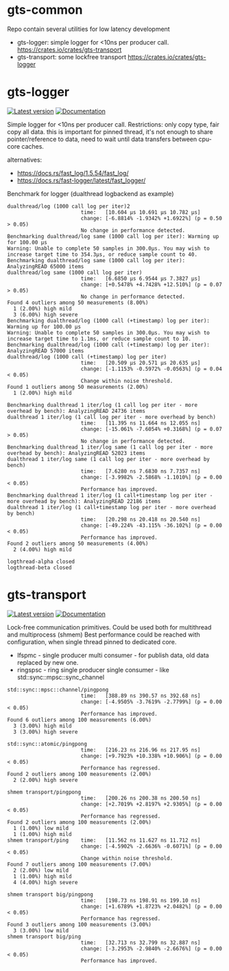 # gts-common
Repo contain several utilities for low latency development
 * gts-logger: simple logger for <10ns per producer call. https://crates.io/crates/gts-transport
 * gts-transport: some lockfree transport https://crates.io/crates/gts-logger

# gts-logger

[![Latest version](https://img.shields.io/crates/v/gts-logger.svg)](https://crates.io/crates/gts-logger)
[![Documentation](https://docs.rs/gts-logger/badge.svg)](https://docs.rs/gts-logger)

Simple logger for <10ns per producer call.
Restrictions: only copy type, fair copy all data. this is important for pinned thread, 
it's not enough to share pointer/reference to data, need to wait until data transfers 
between cpu-core caches. 

alternatives: 
 * https://docs.rs/fast_log/1.5.54/fast_log/
 * https://docs.rs/fast-logger/latest/fast_logger/


Benchmark for logger (dualthread logbackend as example)
```
dualthread/log (1000 call log per iter)2                        
                        time:   [10.604 µs 10.691 µs 10.782 µs]
                        change: [-6.8814% -1.9342% +1.6922%] (p = 0.50 > 0.05)
                        No change in performance detected.
Benchmarking dualthread/log same (1000 call log per iter): Warming up for 100.00 µs
Warning: Unable to complete 50 samples in 300.0µs. You may wish to increase target time to 354.3µs, or reduce sample count to 40.
Benchmarking dualthread/log same (1000 call log per iter): AnalyzingREAD 65000 items                                    
dualthread/log same (1000 call log per iter)                        
                        time:   [6.6850 µs 6.9544 µs 7.3827 µs]
                        change: [+0.5478% +4.7428% +12.510%] (p = 0.07 > 0.05)
                        No change in performance detected.
Found 4 outliers among 50 measurements (8.00%)
  1 (2.00%) high mild
  3 (6.00%) high severe
Benchmarking dualthread/log (1000 call (+timestamp) log per iter): Warming up for 100.00 µs
Warning: Unable to complete 50 samples in 300.0µs. You may wish to increase target time to 1.1ms, or reduce sample count to 10.
Benchmarking dualthread/log (1000 call (+timestamp) log per iter): AnalyzingREAD 57000 items                                   
dualthread/log (1000 call (+timestamp) log per iter)                        
                        time:   [20.509 µs 20.571 µs 20.635 µs]
                        change: [-1.1153% -0.5972% -0.0563%] (p = 0.04 < 0.05)
                        Change within noise threshold.
Found 1 outliers among 50 measurements (2.00%)
  1 (2.00%) high mild

Benchmarking dualthread 1 iter/log (1 call log per iter - more overhead by bench): AnalyzingREAD 24736 items                                     
dualthread 1 iter/log (1 call log per iter - more overhead by bench)                        
                        time:   [11.395 ns 11.664 ns 12.055 ns]
                        change: [-15.061% -7.6054% +0.3168%] (p = 0.07 > 0.05)
                        No change in performance detected.
Benchmarking dualthread 1 iter/log same (1 call log per iter - more overhead by bench): AnalyzingREAD 52023 items                                     
dualthread 1 iter/log same (1 call log per iter - more overhead by bench)                        
                        time:   [7.6280 ns 7.6830 ns 7.7357 ns]
                        change: [-3.9982% -2.5868% -1.1010%] (p = 0.00 < 0.05)
                        Performance has improved.
Benchmarking dualthread 1 iter/log (1 call+timestamp log per iter - more overhead by bench): AnalyzingREAD 22186 items                                     
dualthread 1 iter/log (1 call+timestamp log per iter - more overhead by bench)                        
                        time:   [20.298 ns 20.418 ns 20.540 ns]
                        change: [-49.224% -43.115% -36.102%] (p = 0.00 < 0.05)
                        Performance has improved.
Found 2 outliers among 50 measurements (4.00%)
  2 (4.00%) high mild

logthread-alpha closed
logthread-beta closed
```


# gts-transport

[![Latest version](https://img.shields.io/crates/v/gts-transport.svg)](https://crates.io/crates/gts-transport)
[![Documentation](https://docs.rs/gts-transport/badge.svg)](https://docs.rs/gts-transport)


Lock-free communication primitives. Could be used both for multithread and multiprocess (shmem)
Best performance could be reached with configuration, when single thread pinned to 
dedicated core.
 * lfspmc - single producer multi consumer - for publish data, old data replaced by new one.
 * ringspsc - ring single producer single consumer - like  std::sync::mpsc::sync_channel

```
std::sync::mpsc::channel/pingpong                                                                            
                        time:   [388.89 ns 390.57 ns 392.68 ns]
                        change: [-4.9505% -3.7619% -2.7799%] (p = 0.00 < 0.05)
                        Performance has improved.
Found 6 outliers among 100 measurements (6.00%)
  3 (3.00%) high mild
  3 (3.00%) high severe

std::sync::atomic/pingpong                                                                            
                        time:   [216.23 ns 216.96 ns 217.95 ns]
                        change: [+9.7923% +10.338% +10.906%] (p = 0.00 < 0.05)
                        Performance has regressed.
Found 2 outliers among 100 measurements (2.00%)
  2 (2.00%) high severe

shmem transport/pingpong                                                                            
                        time:   [200.26 ns 200.38 ns 200.50 ns]
                        change: [+2.7019% +2.8197% +2.9305%] (p = 0.00 < 0.05)
                        Performance has regressed.
Found 2 outliers among 100 measurements (2.00%)
  1 (1.00%) low mild
  1 (1.00%) high mild
shmem transport/ping    time:   [11.562 ns 11.627 ns 11.712 ns]                                   
                        change: [-4.5902% -2.6636% -0.6071%] (p = 0.00 < 0.05)
                        Change within noise threshold.
Found 7 outliers among 100 measurements (7.00%)
  2 (2.00%) low mild
  1 (1.00%) high mild
  4 (4.00%) high severe

shmem transport big/pingpong                                                                             
                        time:   [198.73 ns 198.91 ns 199.10 ns]
                        change: [+1.6789% +1.8723% +2.0482%] (p = 0.00 < 0.05)
                        Performance has regressed.
Found 3 outliers among 100 measurements (3.00%)
  3 (3.00%) low mild
shmem transport big/ping                                                                               
                        time:   [32.713 ns 32.799 ns 32.887 ns]
                        change: [-3.2953% -2.9840% -2.6676%] (p = 0.00 < 0.05)
                        Performance has improved.



```
